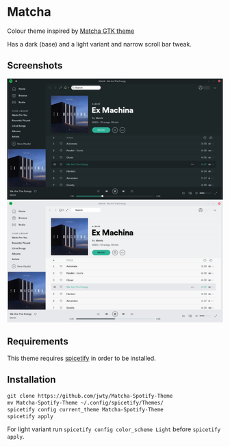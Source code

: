 # Matcha

Colour theme inspired by [Matcha GTK theme](https://github.com/vinceliuice/Matcha-gtk-theme)

Has a dark (base) and a light variant and narrow scroll bar tweak.

## Screenshots

![Matcha Dark themed Spotify screenshot](screenshot_dark.png)
![Matcha Light themed Spotify screenshot](screenshot_light.png)

## Requirements

This theme requires [spicetify](https://github.com/khanhas/spicetify-cli) in order to be installed.

## Installation

```
git clone https://github.com/jwty/Matcha-Spotify-Theme
mv Matcha-Spotify-Theme ~/.config/spicetify/Themes/
spicetify config current_theme Matcha-Spotify-Theme
spicetify apply
```

For light variant run `spicetify config color_scheme Light` before `spicetify apply`.
